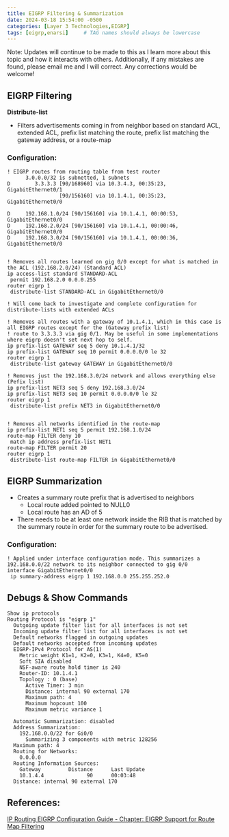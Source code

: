 ```yaml
---
title: EIGRP Filtering & Summarization
date: 2024-03-18 15:54:00 -0500
categories: [Layer 3 Technologies,EIGRP]
tags: [eigrp,enarsi]     # TAG names should always be lowercase
---
```



Note: Updates will continue to be made to this as I learn more about this topic and how it interacts with others. Additionally, if any mistakes are found, please email me and I will correct. Any corrections would be welcome!


## EIGRP Filtering

**Distribute-list**

* Filters advertisements coming in from neighbor based on standard ACL, extended ACL, prefix list matching the route, prefix list matching the gateway address, or a route-map

### Configuration:

```
! EIGRP routes from routing table from test router
      3.0.0.0/32 is subnetted, 1 subnets
D        3.3.3.3 [90/168960] via 10.3.4.3, 00:35:23, GigabitEthernet0/1
                 [90/156160] via 10.1.4.1, 00:35:23, GigabitEthernet0/0

D     192.168.1.0/24 [90/156160] via 10.1.4.1, 00:00:53, GigabitEthernet0/0
D     192.168.2.0/24 [90/156160] via 10.1.4.1, 00:00:46, GigabitEthernet0/0
D     192.168.3.0/24 [90/156160] via 10.1.4.1, 00:00:36, GigabitEthernet0/0


! Removes all routes learned on gig 0/0 except for what is matched in the ACL (192.168.2.0/24) (Standard ACL)
ip access-list standard STANDARD-ACL
 permit 192.168.2.0 0.0.0.255
router eigrp 1
 distribute-list STANDARD-ACL in GigabitEthernet0/0

! Will come back to investigate and complete configuration for distribute-lists with extended ACLs

! Removes all routes with a gateway of 10.1.4.1, which in this case is all EIGRP routes except for the (Gateway prefix list)
! route to 3.3.3.3 via gig 0/1. May be useful in some implementations where eigrp doesn't set next hop to self.
ip prefix-list GATEWAY seq 5 deny 10.1.4.1/32
ip prefix-list GATEWAY seq 10 permit 0.0.0.0/0 le 32
router eigrp 1
 distribute-list gateway GATEWAY in GigabitEthernet0/0

! Removes just the 192.168.3.0/24 network and allows everything else (Pefix list)
ip prefix-list NET3 seq 5 deny 192.168.3.0/24
ip prefix-list NET3 seq 10 permit 0.0.0.0/0 le 32
router eigrp 1
 distribute-list prefix NET3 in GigabitEthernet0/0


! Removes all networks identified in the route-map 
ip prefix-list NET1 seq 5 permit 192.168.1.0/24
route-map FILTER deny 10
 match ip address prefix-list NET1
route-map FILTER permit 20
router eigrp 1
 distribute-list route-map FILTER in GigabitEthernet0/0
```

## EIGRP Summarization

* Creates a summary route prefix that is advertised to neighbors
    * Local route added pointed to NULL0
    * Local route has an AD of 5
* There needs to be at least one network inside the RIB that is matched by the summary route in order for the summary route to be advertised. 


### Configuration:

```
! Applied under interface configuration mode. This summarizes a 192.168.0.0/22 network to its neighbor connected to gig 0/0
interface GigabitEthernet0/0
 ip summary-address eigrp 1 192.168.0.0 255.255.252.0
```

## Debugs & Show Commands

```
Show ip protocols
Routing Protocol is "eigrp 1"
  Outgoing update filter list for all interfaces is not set
  Incoming update filter list for all interfaces is not set
  Default networks flagged in outgoing updates
  Default networks accepted from incoming updates
  EIGRP-IPv4 Protocol for AS(1)
    Metric weight K1=1, K2=0, K3=1, K4=0, K5=0
    Soft SIA disabled
    NSF-aware route hold timer is 240
    Router-ID: 10.1.4.1
    Topology : 0 (base) 
      Active Timer: 3 min
      Distance: internal 90 external 170
      Maximum path: 4
      Maximum hopcount 100
      Maximum metric variance 1

  Automatic Summarization: disabled
  Address Summarization:
    192.168.0.0/22 for Gi0/0
      Summarizing 3 components with metric 128256
  Maximum path: 4
  Routing for Networks:
    0.0.0.0
  Routing Information Sources:
    Gateway         Distance      Last Update
    10.1.4.4              90      00:03:48
  Distance: internal 90 external 170

```


## References:

[IP Routing EIGRP Configuration Guide - Chapter: EIGRP Support for Route Map Filtering](https://www.cisco.com/c/en/us/td/docs/ios-xml/ios/iproute_eigrp/configuration/15-sy/ire-15-sy-book/ire-sup-routemap.html)